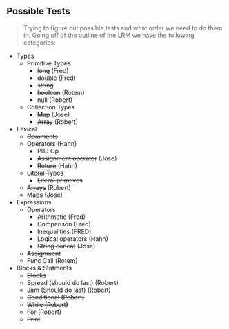 ## Possible Tests

> Trying to figure out possible tests and what order we need to do them in.
> Going off of the outline of the LRM we have the following categories:

* Types
    * Primitive Types
        * ~~long~~ (Fred)
        * ~~double~~ (Fred)
        * ~~string~~
        * ~~boolean~~ (Rotem) 
        * null (Robert) 
    * Collection Types
        * ~~Map~~ (Jose)
        * ~~Array~~ (Robert) 
* Lexical
    * ~~Comments~~
    * Operators (Hahn)
        * PBJ Op
        * ~~Assignment operator~~ (Jose)
        * ~~Return~~ (Hahn)
    * ~~Literal Types~~
        * ~~Literal primtives~~
    * ~~Arrays~~ (Robert)
    * ~~Maps~~ (Jose)
* Expressions
    * Operators
        * Arithmetic (Fred)
        * Comparison (Fred)
        * Inequalities (FRED)
        * Logical operators (Hahn)
        * ~~String concat~~ (Jose)
    * ~~Assignment~~
    * Func Call (Rotem)
* Blocks & Statments
    * ~~Blocks~~
    * Spread (should do last) (Robert)
    * Jam (Should do last) (Robert)
    * ~~Conditional (Robert)~~
    * ~~While (Robert)~~
    * ~~For (Robert)~~
    * ~~Print~~
